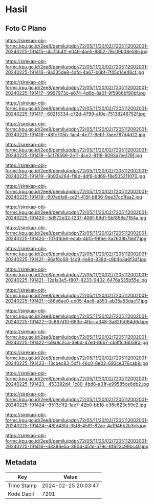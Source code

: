 # Hasil

## Foto C Plano

https://sirekap-obj-formc.kpu.go.id/2ee8/pemilu/pdpr/72/05/11/20/02/7205112002001-20240225-191415--4c75b4ff-e049-4ae5-9852-79c09b08e58e.jpg

https://sirekap-obj-formc.kpu.go.id/2ee8/pemilu/pdpr/72/05/11/20/02/7205112002001-20240225-191416--9a235de8-4afd-4a67-b6bf-7f45c14e46cf.jpg

https://sirekap-obj-formc.kpu.go.id/2ee8/pemilu/pdpr/72/05/11/20/02/7205112002001-20240225-191417--9997973c-e674-4d6b-8a01-9f5986bf90bf.jpg

https://sirekap-obj-formc.kpu.go.id/2ee8/pemilu/pdpr/72/05/11/20/02/7205112002001-20240225-191417--60215334-c72d-4799-a10e-75138246752f.jpg

https://sirekap-obj-formc.kpu.go.id/2ee8/pemilu/pdpr/72/05/11/20/02/7205112002001-20240225-191418--48fc705b-1ac4-4e77-8ebf-7aee787d4d22.jpg

https://sirekap-obj-formc.kpu.go.id/2ee8/pemilu/pdpr/72/05/11/20/02/7205112002001-20240225-191418--5cf78569-2e11-4ce2-8118-6093a7ee176f.jpg

https://sirekap-obj-formc.kpu.go.id/2ee8/pemilu/pdpr/72/05/11/20/02/7205112002001-20240225-191419--9b93a264-f18d-4df8-bd69-f8e505211070.jpg

https://sirekap-obj-formc.kpu.go.id/2ee8/pemilu/pdpr/72/05/11/20/02/7205112002001-20240225-191419--607edfa6-ce2f-415f-b866-9ee37cc1faa2.jpg

https://sirekap-obj-formc.kpu.go.id/2ee8/pemilu/pdpr/72/05/11/20/02/7205112002001-20240225-191420--5d572e32-f237-406f-89d1-5bf858e7164a.jpg

https://sirekap-obj-formc.kpu.go.id/2ee8/pemilu/pdpr/72/05/11/20/02/7205112002001-20240225-191420--107d1bb6-ecbb-4b15-986e-3a2639b7bbf7.jpg

https://sirekap-obj-formc.kpu.go.id/2ee8/pemilu/pdpr/72/05/11/20/02/7205112002001-20240225-191421--96af6c68-14c9-4e8d-838d-c8b4b3a6f3df.jpg

https://sirekap-obj-formc.kpu.go.id/2ee8/pemilu/pdpr/72/05/11/20/02/7205112002001-20240225-191421--12a1a3e5-f807-4233-9432-6476a535b55e.jpg

https://sirekap-obj-formc.kpu.go.id/2ee8/pemilu/pdpr/72/05/11/20/02/7205112002001-20240225-191421--c86e6ae0-cb05-4ae8-a353-ab35a53dae17.jpg

https://sirekap-obj-formc.kpu.go.id/2ee8/pemilu/pdpr/72/05/11/20/02/7205112002001-20240225-191422--0c867d10-683e-4fbc-a348-3a82f5064d6d.jpg

https://sirekap-obj-formc.kpu.go.id/2ee8/pemilu/pdpr/72/05/11/20/02/7205112002001-20240225-191422--b9a8c2ca-3ebd-47ed-86b7-cb8ffc360590.jpg

https://sirekap-obj-formc.kpu.go.id/2ee8/pemilu/pdpr/72/05/11/20/02/7205112002001-20240225-191423--13cbec83-5df1-46c0-8e02-693ce376cab9.jpg

https://sirekap-obj-formc.kpu.go.id/2ee8/pemilu/pdpr/72/05/11/20/02/7205112002001-20240225-191423--453392d4-1c80-4bd8-a31f-e99585ce6db2.jpg

https://sirekap-obj-formc.kpu.go.id/2ee8/pemilu/pdpr/72/05/11/20/02/7205112002001-20240225-191424--9513e1f2-1ae7-42b0-bb18-e36e623c59e2.jpg

https://sirekap-obj-formc.kpu.go.id/2ee8/pemilu/pdpr/72/05/11/20/02/7205112002001-20240225-191424--48fd43fd-35f8-4591-82ae-4a1946b2b3e5.jpg

https://sirekap-obj-formc.kpu.go.id/2ee8/pemilu/pdpr/72/05/11/20/02/7205112002001-20240225-191416--d3396e5a-3804-451d-a79c-6f623c99bc40.jpg


## Metadata

| Key        | Value               |
| ---------- | ------------------- |
| Time Stamp | 2024-02-25 20:03:47 |
| Kode Dapil | 7201                |



